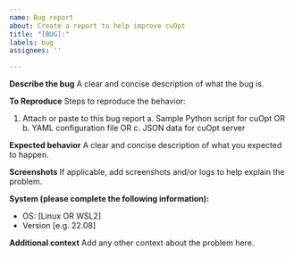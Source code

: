 ```yaml
---
name: Bug report
about: Create a report to help improve cuOpt
title: "[BUG]:"
labels: bug
assignees: ''

---
```


**Describe the bug**
A clear and concise description of what the bug is.

**To Reproduce**
Steps to reproduce the behavior:
1.  Attach or paste to this bug report
     a. Sample Python script for cuOpt  OR
     b. YAML configuration file   OR
     c. JSON data for cuOpt server


**Expected behavior**
A clear and concise description of what you expected to happen.

**Screenshots**
If applicable, add screenshots and/or logs to help explain the problem.

**System (please complete the following information):**
 - OS: [Linux OR WSL2]
 - Version [e.g. 22.08]


**Additional context**
Add any other context about the problem here.
